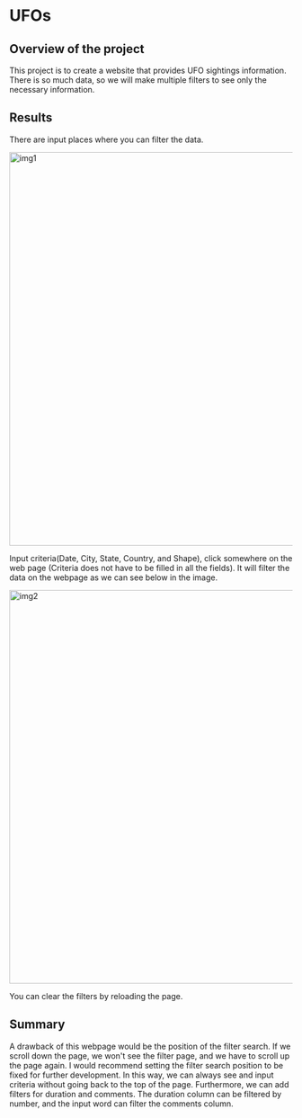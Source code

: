 # UFOs

## Overview of the project
This project is to create a website that provides UFO sightings information. There is so much data, so we will make multiple filters to see only the necessary information. 

## Results

There are input places where you can filter the data.

<img width="700" alt="img1" src="https://user-images.githubusercontent.com/85041697/148976522-a9c26318-815a-4b24-9eba-6c066b2e8e27.png">

Input criteria(Date, City, State, Country, and Shape), click somewhere on the web page (Criteria does not have to be filled in all the fields). It will filter the data on the webpage as we can see below in the image.

<img width="700" alt="img2" src="https://user-images.githubusercontent.com/85041697/148976530-7510e6be-e917-426f-ac6c-8ecf58c808df.png">

You can clear the filters by reloading the page.

## Summary
A drawback of this webpage would be the position of the filter search. If we scroll down the page, we won't see the filter page, and we have to scroll up the page again. I would recommend setting the filter search position to be fixed for further development. In this way, we can always see and input criteria without going back to the top of the page. Furthermore, we can add filters for duration and comments. The duration column can be filtered by number, and the input word can filter the comments column.